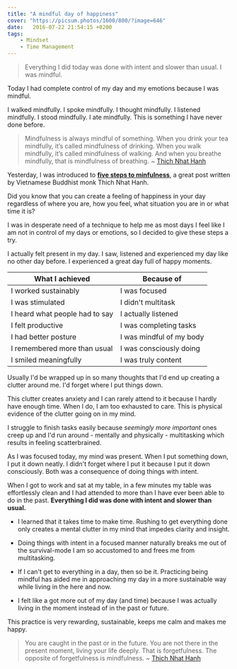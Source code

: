 ```yaml
---
title: "A mindful day of happiness"
cover: "https://picsum.photos/1600/800/?image=646"
date:   2016-07-22 21:54:15 +0200
tags:
    - Mindset
    - Time Management
---
```


> Everything I did today was done with intent and slower than usual. I was
> mindful.

Today I had complete control of my day and my emotions because I was mindful.

I walked mindfully. I spoke mindfully. I thought mindfully. I listened mindfully.
I stood mindfully. I ate mindfully. This is something I have never done before.

> Mindfulness is always mindful of something. When you drink your tea mindfully,
> it’s called mindfulness of drinking. When you walk mindfully, it’s called
> mindfulness of walking. And when you breathe mindfully, that is mindfulness
> of breathing. ~ [Thich Nhat Hanh](http://www.mindful.org/author/thich-nhat-hanh/)

Yesterday, I was introduced to
**[five steps to minfulness](http://www.mindful.org/five-steps-to-mindfulness/)**,
a great post written by Vietnamese Buddhist monk Thich Nhat Hanh.

Did you know that you can create a feeling of happiness in your day regardless
of where you are, how you feel, what situation you are in or what time it is?

I was in desperate need of a technique to help me as most days I feel like I
am not in control of my days or emotions, so I decided to give these steps a try.

I actually felt present in my day. I saw, listened and experienced my day like
no other day before. I experienced a great day full of happy moments.

| What I achieved                | Because of               |
| ------------------------------ | ------------------------ |
| I worked sustainably           | I was focused            |
| I was stimulated               | I didn't multitask       |
| I heard what people had to say | I actually listened      |
| I felt productive              | I was completing tasks   |
| I had better posture           | I was mindful of my body |
| I remembered more than usual   | I was consciously doing  |
| I smiled meaningfully          | I was truly content      |

Usually I'd be wrapped up in so many thoughts that I'd end up creating a clutter
around me. I'd forget where I put things down.

This clutter creates anxiety and I can rarely attend to it because I hardly
have enough time. When I do, I am too exhausted to care. This is physical
evidence of the clutter going on in my mind.

I struggle to finish tasks easily because _seemingly more important_ ones
creep up and I'd run around - mentally and physically - multitasking which
results in feeling scatterbrained.

As I was focused today, my mind was present. When I put something down, I put
it down neatly. I didn't forget where I put it because I put it down
consciously. Both was a consequence of doing things with intent.

When I got to work and sat at my table, in a few minutes my table was
effortlessly clean and I had attended to more than I have ever been able to do
in the past. **Everything I did was done with intent and slower than usual.**

-   I learned that it takes time to make time. Rushing to get everything done only
    creates a mental clutter in my mind that impedes clarity and insight.

-   Doing things with intent in a focused manner naturally breaks me out of the
    survival-mode I am so accustomed to and frees me from multitasking.

-   If I can't get to everything in a day, then so be it. Practicing being mindful
    has aided me in approaching my day in a more sustainable way while living in
    the here and now.

-   I felt like a got more out of my day (and time) because I was actually living
    in the moment instead of in the past or future.

This practice is very rewarding, sustainable, keeps me calm and makes me happy.

> You are caught in the past or in the future. You are not there in the present
> moment, living your life deeply. That is forgetfulness. The opposite of
> forgetfulness is mindfulness. ~ [Thich Nhat Hanh](http://www.mindful.org/author/thich-nhat-hanh/)
